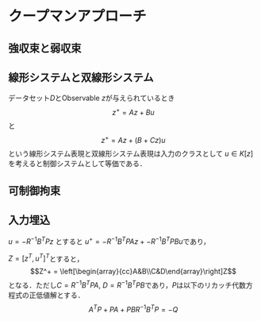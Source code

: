 # クープマンアプローチ

## 強収束と弱収束

## 線形システムと双線形システム

データセット$D$とObservable $z$が与えられているとき
$$z^+ = Az+Bu$$
と
$$z^+ = Az+(B+Cz)u$$
という線形システム表現と双線形システム表現は入力のクラスとして $u\in K[z]$を考えると制御システムとして等価である．

## 可制御拘束

## 入力埋込

$u = -R^{-1}B^TPz$ とすると
$u^+ = -R^{-1}B^TPAz +-R^{-1}B^TPBu$であり，

$Z = [z^T, u^T]^T$とすると，
$$Z^+ =
\left[\begin{array}{cc}A&B\\C&D\end{array}\right]Z$$
となる．ただし$C = R^{-1}B^TPA$, $D = R^{-1}B^TPB$であり，$P$は以下のリカッチ代数方程式の正低値解とする．
$$ A^TP +PA + PBR^{-1}B^TP = -Q$$
